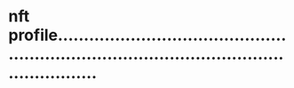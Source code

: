 # nft profile..................................................................................................................
